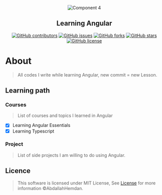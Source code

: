 <div align="center">
  
![Component 4](https://user-images.githubusercontent.com/40190772/87225253-dafb6380-c38b-11ea-83f2-0a0b4a5afe2d.png)


</div>

<h2 align="center">Learning Angular</h2>

<div align="center">

[![GitHub contributors](https://img.shields.io/github/contributors/AbdallahHemdan/LearningAngular)](https://github.com/AbdallahHemdan/LearningAngular/contributors)
[![GitHub issues](https://img.shields.io/github/issues/AbdallahHemdan/LearningAngular)](https://github.com/AbdallahHemdan/LearningAngular/issues)
[![GitHub forks](https://img.shields.io/github/forks/AbdallahHemdan/LearningAngular)](https://github.com/AbdallahHemdan/LearningAngular/network)
[![GitHub stars](https://img.shields.io/github/stars/AbdallahHemdan/LearningAngular)](https://github.com/AbdallahHemdan/LearningAngular/stargazers)
[![GitHub license](https://img.shields.io/github/license/AbdallahHemdan/LearningAngular)](https://github.com/AbdallahHemdan/LearningAngular/blob/master/LICENSE)

</div>

# About 
> All codes I write while learning Angular, new commit = new Lesson.

## Learning path

### Courses
> List of courses and topics I learned in Angular

- [x] Learning Angular Essentials
- [x] Learning Typescript

### Project
> List of side projects I am willing to do using Angular.


## Licence
> This software is licensed under MIT License, See [License](https://github.com/AbdallahHemdan/learningVue/blob/master/LICENSE) for more information ©AbdallahHemdan.
